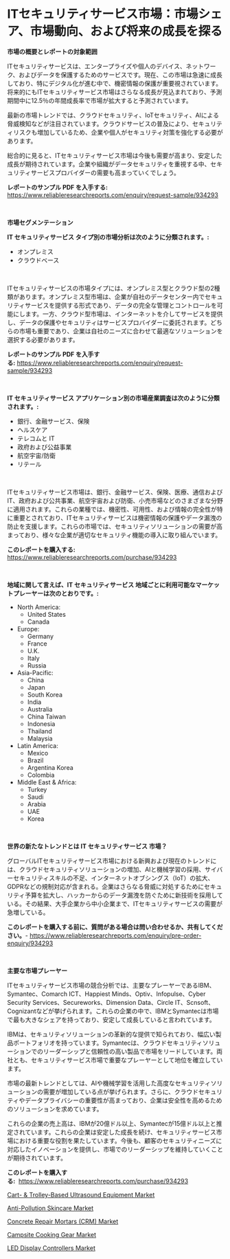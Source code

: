 <p><h1>ITセキュリティサービス市場：市場シェア、市場動向、および将来の成長を探る</h1></p><p><strong>市場の概要とレポートの対象範囲</strong></p>
<p><p>ITセキュリティサービスは、エンタープライズや個人のデバイス、ネットワーク、およびデータを保護するためのサービスです。現在、この市場は急速に成長しており、特にデジタル化が進む中で、機密情報の保護が重要視されています。将来的にもITセキュリティサービス市場はさらなる成長が見込まれており、予測期間中に12.5％の年間成長率で市場が拡大すると予測されています。</p><p>最新の市場トレンドでは、クラウドセキュリティ、IoTセキュリティ、AIによる脅威検知などが注目されています。クラウドサービスの普及により、セキュリティリスクも増加しているため、企業や個人がセキュリティ対策を強化する必要があります。</p><p>総合的に見ると、ITセキュリティサービス市場は今後も需要が高まり、安定した成長が期待されています。企業や組織がデータセキュリティを重視する中、セキュリティサービスプロバイダーの需要も高まっていくでしょう。</p></p>
<p><strong>レポートのサンプル PDF を入手する:</strong> <a href="https://www.reliableresearchreports.com/enquiry/request-sample/934293">https://www.reliableresearchreports.com/enquiry/request-sample/934293</a></p>
<p>&nbsp;</p>
<p><strong>市場セグメンテーション</strong></p>
<p><strong>IT セキュリティサービス タイプ別の市場分析は次のように分類されます。:</strong></p>
<p><ul><li>オンプレミス</li><li>クラウドベース</li></ul></p>
<p>&nbsp;</p>
<p><p>ITセキュリティサービスの市場タイプには、オンプレミス型とクラウド型の2種類があります。オンプレミス型市場は、企業が自社のデータセンター内でセキュリティサービスを提供する形式であり、データの完全な管理とコントロールを可能にします。一方、クラウド型市場は、インターネットを介してサービスを提供し、データの保護やセキュリティはサービスプロバイダーに委託されます。どちらの市場も重要であり、企業は自社のニーズに合わせて最適なソリューションを選択する必要があります。</p></p>
<p><strong>レポートのサンプル PDF を入手する:</strong>&nbsp;<a href="https://www.reliableresearchreports.com/enquiry/request-sample/934293">https://www.reliableresearchreports.com/enquiry/request-sample/934293</a></p>
<p>&nbsp;</p>
<p><strong> IT セキュリティサービス アプリケーション別の市場産業調査は次のように分類されます。:</strong></p>
<p><ul><li>銀行、金融サービス、保険</li><li>ヘルスケア</li><li>テレコムと IT</li><li>政府および公益事業</li><li>航空宇宙/防衛</li><li>リテール</li></ul></p>
<p>&nbsp;</p>
<p><p>ITセキュリティサービス市場は、銀行、金融サービス、保険、医療、通信およびIT、政府および公共事業、航空宇宙および防衛、小売市場などのさまざまな分野に適用されます。これらの業種では、機密性、可用性、および情報の完全性が特に重要とされており、ITセキュリティサービスは機密情報の保護やデータ漏洩の防止を支援します。これらの市場では、セキュリティソリューションの需要が高まっており、様々な企業が適切なセキュリティ機能の導入に取り組んでいます。</p></p>
<p><strong>このレポートを購入する:</strong>&nbsp; <a href="https://www.reliableresearchreports.com/purchase/934293">https://www.reliableresearchreports.com/purchase/934293</a></p>
<p>&nbsp;</p>
<p><strong>地域に関して言えば、IT セキュリティサービス 地域ごとに利用可能なマーケットプレーヤーは次のとおりです。:</strong></p>
<p><ul>
    <li>
        North America:
        <ul>
            <li>United States</li>
            <li>Canada</li>
        </ul>
    </li>
    <li>
        Europe:
        <ul>
            <li>Germany</li>
            <li>France</li>
            <li>U.K.</li>
            <li>Italy</li>
            <li>Russia</li>
        </ul>
    </li>
    <li>
        Asia-Pacific:
        <ul>
            <li>China</li>
            <li>Japan</li>
            <li>South Korea</li>
            <li>India</li>
            <li>Australia</li>
            <li>China Taiwan</li>
            <li>Indonesia</li>
            <li>Thailand</li>
            <li>Malaysia</li>
        </ul>
    </li>
    <li>
        Latin America:
        <ul>
            <li>Mexico</li>
            <li>Brazil</li>
            <li>Argentina Korea</li>
            <li>Colombia</li>
        </ul>
    </li>
    <li>
        Middle East & Africa:
        <ul>
            <li>Turkey</li>
            <li>Saudi</li>
            <li>Arabia</li>
            <li>UAE</li>
            <li>Korea</li>
        </ul>
    </li>
    </ul></p>
<p>&nbsp;</p>
<p><strong>世界の新たなトレンドとは IT セキュリティサービス 市場？</strong></p>
<p><p>グローバルITセキュリティサービス市場における新興および現在のトレンドには、クラウドセキュリティソリューションの増加、AIと機械学習の採用、サイバーセキュリティスキルの不足、インターネットオブシングス（IoT）の拡大、GDPRなどの規制対応が含まれる。企業はさらなる脅威に対処するためにセキュリティ予算を拡大し、ハッカーからのデータ漏洩を防ぐために新技術を採用している。その結果、大手企業から中小企業まで、ITセキュリティサービスの需要が急増している。</p></p>
<p><strong>このレポートを購入する前に、質問がある場合は問い合わせるか、共有してください。</strong>- <a href="https://www.reliableresearchreports.com/enquiry/pre-order-enquiry/934293">https://www.reliableresearchreports.com/enquiry/pre-order-enquiry/934293</a></p>
<p>&nbsp;</p>
<p><strong>主要な市場プレーヤー</strong></p>
<p><p>ITセキュリティサービス市場の競合分析では、主要なプレーヤーであるIBM、Symantec、Comarch ICT、Happiest Minds、Optiv、Infopulse、Cyber Security Services、Secureworks、Dimension Data、Circle IT、Scnsoft、Cognizantなどが挙げられます。これらの企業の中で、IBMとSymantecは市場で最も大きなシェアを持っており、安定して成長していると言われています。</p><p>IBMは、セキュリティソリューションの革新的な提供で知られており、幅広い製品ポートフォリオを持っています。Symantecは、クラウドセキュリティソリューションでのリーダーシップと信頼性の高い製品で市場をリードしています。両社とも、セキュリティサービス市場で重要なプレーヤーとして地位を確立しています。</p><p>市場の最新トレンドとしては、AIや機械学習を活用した高度なセキュリティソリューションの需要が増加している点が挙げられます。さらに、クラウドセキュリティやデータプライバシーの重要性が高まっており、企業は安全性を高めるためのソリューションを求めています。</p><p>これらの企業の売上高は、IBMが20億ドル以上、Symantecが15億ドル以上と推定されています。これらの企業は安定した成長を続け、セキュリティサービス市場における重要な役割を果たしています。今後も、顧客のセキュリティニーズに対応したイノベーションを提供し、市場でのリーダーシップを維持していくことが期待されています。</p></p>
<p><strong>このレポートを購入する:</strong>&nbsp;&nbsp;<a href="https://www.reliableresearchreports.com/purchase/934293">https://www.reliableresearchreports.com/purchase/934293</a></p>
<p><p><a href="https://github.com/angelajermaine/Market-Research-Report-List-2/blob/main/cart-trolley-based-ultrasound-equipment-market.md">Cart- & Trolley-Based Ultrasound Equipment Market</a></p><p><a href="https://changeable-paste-463.notion.site/Anti-Pollution-Skincare-Market-Research-Report-Forecasted-for-Period-from-2024-2031-by-Market-Typ-b8fef63a028a4f978d5940f53c1480ae">Anti-Pollution Skincare Market</a></p><p><a href="https://github.com/beatblasta/Market-Research-Report-List-2/blob/main/concrete-repair-mortars-crm-market.md">Concrete Repair Mortars (CRM) Market</a></p><p><a href="https://fuschia-pecorino-a6d.notion.site/Campsite-Cooking-Gear-Market-Offer-Valuable-Insights-into-Market-Size-Market-Share-Market-Trends--0073e8d710d54ae6b21f1b49378835d6">Campsite Cooking Gear Market</a></p><p><a href="https://view.publitas.com/reportprime-1/led-display-controllers-market-furnish-information-about-market-size-market-share-market-dynamics-and-projections-spanning-from-2024-to-2031/">LED Display Controllers Market</a></p></p>